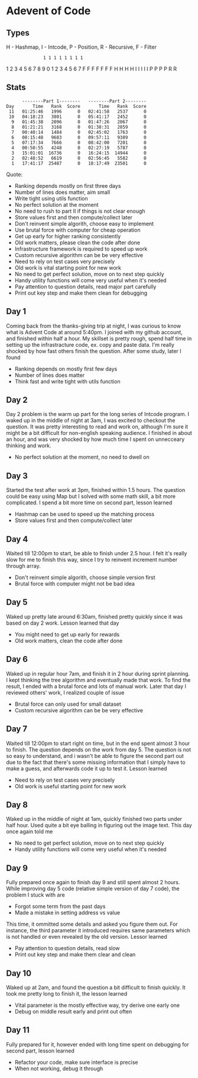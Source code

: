 # Adevent of Code

## Types

H - Hashmap, I - Intcode, P - Position, R - Recursive, F - Filter

                  1 1 1 1 1 1 1 1
1 2 3 4 5 6 7 8 9 0 1 2 3 4 5 6 7
    F F     F F F F F 
    H     H       H H 
  I     I   I   I   I
    P         P   P P 
R         R           

## Stats

```
      --------Part 1--------   --------Part 2--------
Day       Time   Rank  Score       Time   Rank  Score
 11   01:25:46   1996      0   02:41:58   2537      0
 10   04:18:23   3801      0   05:41:17   2452      0
  9   01:45:38   2096      0   01:47:26   2067      0
  8   01:21:21   3168      0   01:38:31   2859      0
  7   00:40:14   1484      0   02:45:02   1763      0
  6   08:15:48   9683      0   09:57:11   9389      0
  5   07:17:34   7666      0   08:42:00   7201      0
  4   00:50:55   4248      0   02:27:19   5787      0
  3   15:01:01  16736      0   16:24:15  14944      0
  2   02:48:52   6619      0   02:56:45   5582      0
  1   17:41:17  25487      0   18:17:49  23501      0
```

Quote: 

- Ranking depends mostly on first three days
- Number of lines does matter, aim small
- Write tight using utils function
- No perfect solution at the moment
- No need to rush to part II if things is not clear enough
- Store values first and then compute/collect later
- Don't reinvent simple algorith, choose easy to implement 
- Use brutal force with computer for cheap operation
- Get up early for higher ranking consistently
- Old work matters, please clean the code after done
- Infrastructure framework is required to speed up work
- Custom recursive algorithm can be be very effective
- Need to rely on test cases very precisely
- Old work is vital starting point for new work
- No need to get perfect solution, move on to next step quickly
- Handy utility functions will come very useful when it's needed
- Pay attention to question details, read major part carefully
- Print out key step and make them clean for debugging

## Day 1

Coming back from the thanks-giving trip at night, I was curious to know what is Advent Code at around 5:40pm. I joined with my github account, and finished within half a hour. My skillset is pretty rough, spend half time in setting up the infrastracture code, ex. copy and paste data. I'm really shocked by how fast others finish the question. After some study, later I found

- Ranking depends on mostly first few days
- Number of lines does matter
- Think fast and write tight with utils function

## Day 2

Day 2 problem is the warm up part for the long series of Intcode program. I waked up in the middle of night at 3am, I was excited to checkout the question. It was pretty interesting to read and work on, although I'm sure it might be a bit difficult for non-english speaking audience. I finished in about an hour, and was very shocked by how much time I spent on unnecceary thinking and work.

- No perfect solution at the moment, no need to dwell on

## Day 3

Started the test after work at 3pm, finished within 1.5 hours. The question could be easy using Map but I solved with some math skill, a bit more complicated. I spend a bit more time on second part, lesson learned

- Hashmap can be used to speed up the matching process
- Store values first and then compute/collect later

## Day 4

Waited till 12:00pm to start, be able to finish under 2.5 hour. I felt it's really slow for me to finish this way, since I try to reinvent increment number through array.

- Don't reinvent simple algorith, choose simple version first
- Brutal force with computer might not be bad idea

## Day 5

Waked up pretty late around 6:30am, finished pretty quickly since it was based on day 2 work. Lesson learned that day

- You might need to get up early for rewards
- Old work matters, clean the code after done

## Day 6

Waked up in regular hour 7am, and finish it in 2 hour during sprint planning. I kept thinking the tree algorithm and eventually made that work. To find the result, I ended with a brutal force and lots of manual work. Later that day I reviewed others' work, I realized couple of issue

- Brutal force can only used for small dataset
- Custom recursive algorithm can be be very effective

## Day 7

Waited till 12:00pm to start right on time, but in the end spent almost 3 hour to finish. The question depends on the work from day 5. The question is not so easy to understand, and i wasn't be able to figure the second part out due to the fact that there's some missing information that I simply have to make a guess, and afterwards code it up to test it. Lesson learned

- Need to rely on test cases very precisely
- Old work is useful starting point for new work

## Day 8

Waked up in the middle of night at 1am, quickly finished two parts under half hour. Used quite a bit eye balling in figuring out the image text. This day once again told me 

- No need to get perfect solution, move on to next step quickly
- Handy utility functions will come very useful when it's needed

## Day 9

Fully prepared once again to finish day 9 and still spent almost 2 hours. While improving day 5 code (relative simple version of day 7 code), the problem I stuck with are

- Forgot some term from the past days
- Made a mistake in setting address vs value

This time, it ommitted some details and asked you figure them out. For instance, the third parameter it introduced requires same parameters which is not handled or even revealed by the old version. Lessor learned

- Pay attention to question details, read slow
- Print out key step and make them clear and clean

## Day 10

Waked up at 2am, and found the question a bit difficult to finish quickly. It took me pretty long to finish it, the lesson learned

- Vital parameter is the mostly effective way, try derive one early one
- Debug on middle result early and print out often

## Day 11

Fully prepared for it, however ended with long time spent on debugging for second part, lesson learned

- Refactor your code, make sure interface is precise 
- When not working, debug it through